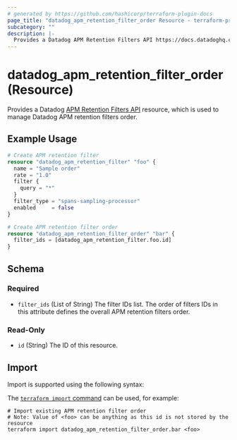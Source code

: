 ```yaml
---
# generated by https://github.com/hashicorp/terraform-plugin-docs
page_title: "datadog_apm_retention_filter_order Resource - terraform-provider-datadog"
subcategory: ""
description: |-
  Provides a Datadog APM Retention Filters API https://docs.datadoghq.com/api/v2/apm-retention-filters/ resource, which is used to manage Datadog APM retention filters order.
---
```


# datadog_apm_retention_filter_order (Resource)

Provides a Datadog [APM Retention Filters API](https://docs.datadoghq.com/api/v2/apm-retention-filters/) resource, which is used to manage Datadog APM retention filters order.

## Example Usage

```terraform
# Create APM retention filter
resource "datadog_apm_retention_filter" "foo" {
  name = "Sample order"
  rate = "1.0"
  filter {
    query = "*"
  }
  filter_type = "spans-sampling-processor"
  enabled     = false
}

# Create APM retention filter order
resource "datadog_apm_retention_filter_order" "bar" {
  filter_ids = [datadog_apm_retention_filter.foo.id]
}
```

<!-- schema generated by tfplugindocs -->
## Schema

### Required

- `filter_ids` (List of String) The filter IDs list. The order of filters IDs in this attribute defines the overall APM retention filters order.

### Read-Only

- `id` (String) The ID of this resource.

## Import

Import is supported using the following syntax:

The [`terraform import` command](https://developer.hashicorp.com/terraform/cli/commands/import) can be used, for example:

```shell
# Import existing APM retention filter order
# Note: Value of <foo> can be anything as this id is not stored by the resource
terraform import datadog_apm_retention_filter_order.bar <foo>
```
